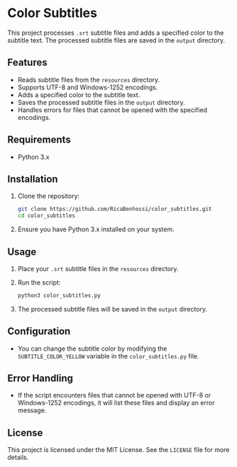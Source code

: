 # Color Subtitles

This project processes `.srt` subtitle files and adds a specified color to the subtitle text. The processed subtitle
files are saved in the `output` directory.

## Features

- Reads subtitle files from the `resources` directory.
- Supports UTF-8 and Windows-1252 encodings.
- Adds a specified color to the subtitle text.
- Saves the processed subtitle files in the `output` directory.
- Handles errors for files that cannot be opened with the specified encodings.

## Requirements

- Python 3.x

## Installation

1. Clone the repository:
    ```sh
    git clone https://github.com/RicaBenhossi/color_subtitles.git
    cd color_subtitles
    ```

2. Ensure you have Python 3.x installed on your system.

## Usage

1. Place your `.srt` subtitle files in the `resources` directory.

2. Run the script:
    ```sh
    python3 color_subtitles.py
    ```

3. The processed subtitle files will be saved in the `output` directory.

## Configuration

- You can change the subtitle color by modifying the `SUBTITLE_COLOR_YELLOW` variable in the `color_subtitles.py` file.

## Error Handling

- If the script encounters files that cannot be opened with UTF-8 or Windows-1252 encodings, it will list these files
  and display an error message.

## License

This project is licensed under the MIT License. See the `LICENSE` file for more details.
